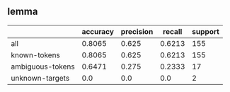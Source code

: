 
## lemma

|                  | accuracy | precision | recall | support |
|------------------|----------|-----------|--------|---------|
| all              | 0.8065   | 0.625     | 0.6213 | 155     |
| known-tokens     | 0.8065   | 0.625     | 0.6213 | 155     |
| ambiguous-tokens | 0.6471   | 0.275     | 0.2333 | 17      |
| unknown-targets  | 0.0      | 0.0       | 0.0    | 2       |

